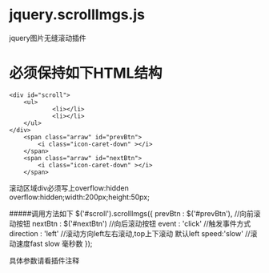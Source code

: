 jquery.scrollImgs.js
====================

jquery图片无缝滚动插件


必须保持如下HTML结构
==================
   	<div id="scroll">
   		<ul>
    			<li></li>
    			<li></li>
   		</ul>
   	</div>
 		<span class="arraw" id="prevBtn">
 			<i class="icon-caret-down" ></i>
 		</span>
 		<span class="arraw" id="nextBtn">
 			<i class="icon-caret-down" ></i>
 		</span>		

滚动区域div必须写上overflow:hidden
overflow:hidden;width:200px;height:50px;

#####调用方法如下
   	$('#scroll').scrollImgs({
 	    	prevBtn : $('#prevBtn'), //向前滚动按钮
 	    	nextBtn : $('#nextBtn') //向后滚动按钮
  			event : 'click' //触发事件方式
  			direction : 'left' //滚动方向left左右滚动,top上下滚动 默认left
  			speed:'slow'	//滚动速度fast slow 毫秒数
 	    });
 	    
 
具体参数请看插件注释
